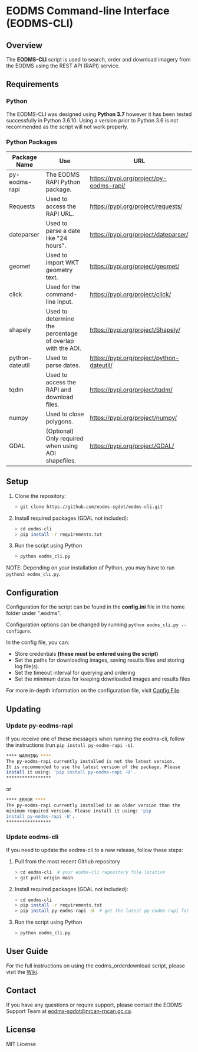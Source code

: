 EODMS Command-line Interface (EODMS-CLI)
============================

## Overview

The **EODMS-CLI** script is used to search, order and download imagery from the EODMS using the REST API (RAPI) service.

## Requirements

### Python

The EODMS-CLI was designed using **Python 3.7** however it has been tested successfully in Python 3.6.10. Using a version prior to Python 3.6 is not recommended as the script will not work properly.

### Python Packages

| Package Name    | Use                                                       | URL                                       |
|-----------------|-----------------------------------------------------------|-------------------------------------------|
| py-eodms-rapi   | The EODMS RAPI Python package.                            | https://pypi.org/project/py-eodms-rapi/   |
| Requests        | Used to access the RAPI URL.                              | https://pypi.org/project/requests/        |
| dateparser      | Used to parse a date like "24 hours".                     | https://pypi.org/project/dateparser/      |
| geomet          | Used to import WKT geometry text.                         | https://pypi.org/project/geomet/          |
| click           | Used for the command-line input.                          | https://pypi.org/project/click/           |
| shapely         | Used to determine the percentage of overlap with the AOI. | https://pypi.org/project/Shapely/         |
| python-dateutil | Used to parse dates.                                      | https://pypi.org/project/python-dateutil/ |
| tqdm            | Used to access the RAPI and download files.               | https://pypi.org/project/tqdm/            |
| numpy           | Used to close polygons.                                   | https://pypi.org/project/numpy/           |
| GDAL            | (Optional) Only required when using AOI shapefiles.       | https://pypi.org/project/GDAL/            |

## Setup

1. Clone the repository:
	
	```bash
	> git clone https://github.com/eodms-sgdot/eodms-cli.git
	```
	
2. Install required packages (GDAL not included):

	```bash
	> cd eodms-cli
	> pip install -r requirements.txt
	```
	
3. Run the script using Python

	```bash
	> python eodms_cli.py
	```
	
NOTE: Depending on your installation of Python, you may have to run ```python3 eodms_cli.py```.
	
## Configuration

Configuration for the script can be found in the **config.ini** file in the home folder under ".eodms".

Configuration options can be changed by running ```python eodms_cli.py --configure```.

In the config file, you can: 

- Store credentials **(these must be entered using the script)**
- Set the paths for downloading images, saving results files and storing log file(s).
- Set the timeout interval for querying and ordering
- Set the minimum dates for keeping downloaded images and results files

For more in-depth information on the configuration file, visit [Config File](https://github.com/eodms-sgdot/eodms-cli/wiki/Config-File).

## Updating

### Update py-eodms-rapi

If you receive one of these messages when running the eodms-cli, follow the instructions (run `pip install py-eodms-rapi -U`).

```bash
**** WARNING ****
The py-eodms-rapi currently installed is not the latest version. 
It is recommended to use the latest version of the package. Please
install it using: 'pip install py-eodms-rapi -U'.
*****************
```

or

```bash
**** ERROR ****
The py-eodms-rapi currently installed is an older version than the
minimum required version. Please install it using: 'pip
install py-eodms-rapi -U'.
*****************
```

### Update eodms-cli

If you need to update the eodms-cli to a new release, follow these steps:

1. Pull from the most recent Github repository

	```bash
	> cd eodms-cli  # your eodms-cli repository file location
	> git pull origin main
	```

2. Install required packages (GDAL not included):

	```bash
	> cd eodms-cli
	> pip install -r requirements.txt
	> pip install py-eodms-rapi -U  # get the latest py-eodms-rapi for best functionality
	```
	
3. Run the script using Python

	```bash
	> python eodms_cli.py
	```

## User Guide

For the full instructions on using the eodms_orderdownload script, please visit the [Wiki](https://github.com/eodms-sgdot/eodms-cli/wiki).

## Contact

If you have any questions or require support, please contact the EODMS Support Team at eodms-sgdot@nrcan-rncan.gc.ca.

## License

MIT License
